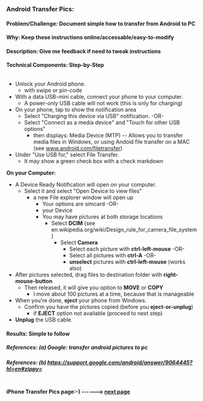 
### Android Transfer Pics:

#### Problem/Challenge: Document simple how to transfer from Android to PC

#### Why: Keep these instructions online/accessable/easy-to-modify

#### Description: Give me feedback if need to tweak instructions

#### Technical Components: Step-by-Step

```markdown
```

* Unlock your Android phone. 
  * with swipe or pin-code
* With a data USB-mini cable, connect your phone to your computer.
  * A power-only USB cable will not work (this is only for charging)
* On your phone, tap to show the notification area
  * Select "Charging this device via USB" notification.
   -OR-
  * Select "Connect as a media device" and "Touch for other USB options"
    * then displays: Media Device (MTP) -- Allows you to transfer media files in Windows, or using Andoid file transfer on a MAC (see www.android.com/filetransfer)
* Under "Use USB for," select File Transfer.
  * It may show a green check box with a check markdown

**On your Computer:**  
* A Device Ready Notification will open on your computer.
  * Select it and select "Open Device to view files" 
    * a new File explorer window will open up
      * Your options are simcard
       -OR-
      * your Device
      * You may have pictures at both storage locations
        * Select **DCIM**  (see en.wikipedia.org/wiki/Design_rule_for_camera_file_system)
          * Select **Camera**
            * Select each picture with **ctrl-left-mouse**
             -OR-
            * Select all pictures with **ctrl-A**
             -OR-
            * **unselect** pictures with **ctrl-left-mouse** (works also)
* After pictures selected, drag files to destination folder with **right-mouse-button**
  * Then released, it will give you option to **MOVE** or **COPY**
    * I move about 100 pictures at a time, because that is manageable
* When you're done, **eject** your phone from Windows.
  * Confirm you have the pictures copied (before you **eject-or-unplug**)
    * if **EJECT** option not available (proceed to next step)
* **Unplug** the USB cable.

#### Results: Simple to follow

##### References: (a) Google: transfer android pictures to pc

##### References: (b) https://support.google.com/android/answer/9064445?hl=en#zippy=

```markdown
```
#### **iPhone Transfer Pics page:-) ------>** [next page](./iphone_transfer_pics.md)
